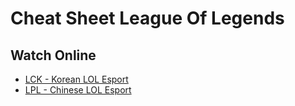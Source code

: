 # Cheat Sheet League Of Legends

## Watch Online

- [LCK - Korean LOL Esport](https://www.youtube.com/c/LCKglobal/videos)
- [LPL - Chinese LOL Esport](https://www.youtube.com/c/LPLOfficial/videos)
